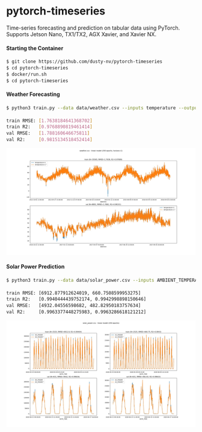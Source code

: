 # pytorch-timeseries

Time-series forecasting and prediction on tabular data using PyTorch.  Supports Jetson Nano, TX1/TX2, AGX Xavier, and Xavier NX.

#### Starting the Container

``` bash
$ git clone https://github.com/dusty-nv/pytorch-timeseries
$ cd pytorch-timeseries
$ docker/run.sh
$ cd pytorch-timeseries
```

#### Weather Forecasting

``` bash
$ python3 train.py --data data/weather.csv --inputs temperature --outputs temperature --horizon 1

train RMSE: [1.7638184641368702]
train R2:   [0.9768890819461414]
val RMSE:   [1.788160646675811]
val R2:     [0.9815134518452414]
```

![Weather Forecasting](data/weather.jpg)

#### Solar Power Prediction

``` bash
$ python3 train.py --data data/solar_power.csv --inputs AMBIENT_TEMPERATURE,IRRADIATION --outputs DC_POWER,AC_POWER

train RMSE: [6912.877912624019, 660.7508599953275]
train R2:   [0.9940444439752174, 0.9942998898150646]
val RMSE:   [4932.04556598682, 482.82950183757634]
val R2:     [0.9963377448275983, 0.9963286618121212]
```

![Solar Power Prediction](data/solar_power.jpg)

